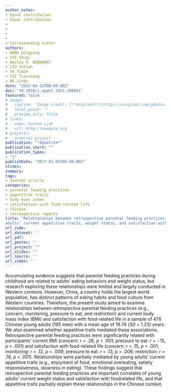 ```yaml
---
author_notes:
- Equal contribution
- Equal contribution
-
-
-
-
- Corresponding author
authors:
- WANG Qingyang
- CUI Shuqi
- Wesley R. BARNHART
- LIU Yutian
- YU Yiman
- CUI Tianxiang
- HE Jinbo
date: "2022-04-12T00:00:00Z"
doi: "10.1016/j.appet.2022.106061"
featured: false
# image:
#   caption: 'Image credit: [**Unsplash**](https://unsplash.com/photos/s9CC2SKySJM)'
#   focal_point: ""
#   preview_only: false
# links:
# - name: Custom Link
#   url: http://example.org
# projects:
# - internal-project
publication: "*Appetite*"
publication_short: ""
publication_types:
- "2"
publishDate: "2017-01-01T00:00:00Z"
slides: 
summary: 
tags:
- Journal article
categories:
- parental feeding practices
- appetitive traits
- body mass index
- satisfaction with food-related life
- Chinese
- retrospective reports
title: "Relationships between retrospective parental feeding practices and Chinese young
adults’ current appetitive traits, weight status, and satisfaction with food-related life"
url_code: 
url_dataset: ''
url_pdf: 
url_poster: ''
url_project: ""
url_slides: ""
url_source: ''
url_video: ''
---
```

Accumulating evidence suggests that parental feeding practices during childhood are
related to adults’ eating behaviors and weight status, but research exploring these
relationships were limited and largely conducted in Western contexts. However, China,
a country holds the largest world population, has distinct patterns of eating habits and
food culture from Western countries. Therefore, the present study aimed to examine
relationships between retrospective parental feeding practices (e.g., concern,
monitoring, pressure to eat, and restriction) and current body mass index (BMI) and
satisfaction with food-related life in a sample of 476 Chinese young adults (195 men)
with a mean age of 19.78 (*SD* = 1.23) years. We also examined whether appetitive
traits mediated these associations. Retrospective parental feeding practices were
significantly related with participants’ current BMI (concern: *r* = .26, *p* < .001; pressure
to eat: *r* = -.15, *p* < .001) and satisfaction with food-related life (concern: *r* = .15, *p* <
.001; monitoring: *r* = .12, p = .009; pressure to eat: *r* = .13, p = .006; restriction: *r* = .16,
*p* < .001). Relationships were partially mediated by young adults’ current appetitive
traits (e.g., enjoyment of food, emotional overeating, satiety responsiveness, slowness
in eating). These findings suggest that retrospective parental feeding practices are
important correlates of young adults’ current weight status and satisfaction with foodrelated
life, and that appetitive traits partially explain these relationships in the Chinese
context.
